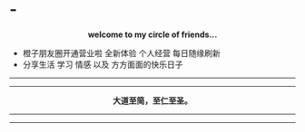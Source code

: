 # -
<center><b>welcome to my circle of friends...</b></center>

* 橙子朋友圈开通营业啦 全新体验 个人经营 每日随缘刷新
* 分享生活 学习 情感 以及 方方面面的快乐日子

----

---

<center><b>大道至简，至仁至圣。</b></center>

---

---

